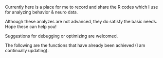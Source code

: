 Currently here is a place for me to record and share the R codes which I use for analyzing behavior & neuro data.

Although these analyzes are not advanced, they do satisfy the basic needs. Hope these can help you! 

Suggestions for debugging or optimizing are welcomed.

The following are the functions that have already been achieved (I am continually updating).
